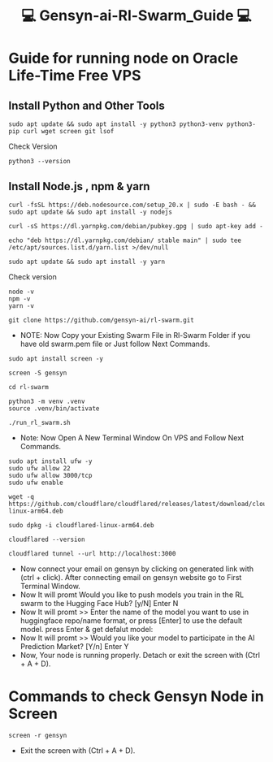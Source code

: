 <div align="center">

# 💻 Gensyn-ai-Rl-Swarm_Guide 💻

</div>

# Guide for running node on Oracle Life-Time Free VPS

## Install Python and Other Tools
```
sudo apt update && sudo apt install -y python3 python3-venv python3-pip curl wget screen git lsof
```
Check Version
```
python3 --version
```
## Install Node.js , npm & yarn
```
curl -fsSL https://deb.nodesource.com/setup_20.x | sudo -E bash - && sudo apt update && sudo apt install -y nodejs
```

```
curl -sS https://dl.yarnpkg.com/debian/pubkey.gpg | sudo apt-key add -
```

```
echo "deb https://dl.yarnpkg.com/debian/ stable main" | sudo tee /etc/apt/sources.list.d/yarn.list >/dev/null
```

```
sudo apt update && sudo apt install -y yarn
```
Check version
```
node -v
npm -v
yarn -v
```

```
git clone https://github.com/gensyn-ai/rl-swarm.git
```

* NOTE: Now Copy your Existing Swarm File in Rl-Swarm Folder if you have old swarm.pem file or Just follow Next Commands.

```
sudo apt install screen -y
```

```
screen -S gensyn
```

```
cd rl-swarm
```

```
python3 -m venv .venv
source .venv/bin/activate
```

```
./run_rl_swarm.sh
```

* Note: Now Open A New Terminal Window On VPS and Follow Next Commands.

```
sudo apt install ufw -y
sudo ufw allow 22
sudo ufw allow 3000/tcp
sudo ufw enable
```

```
wget -q https://github.com/cloudflare/cloudflared/releases/latest/download/cloudflared-linux-arm64.deb
```

```
sudo dpkg -i cloudflared-linux-arm64.deb
```

```
cloudflared --version
```

```
cloudflared tunnel --url http://localhost:3000
```

* Now connect your email on gensyn by clicking on generated link with (ctrl + click). After connecting email on gensyn website go to First Terminal Window.
* Now It will promt Would you like to push models you train in the RL swarm to the Hugging Face Hub? [y/N] Enter N
* Now It will promt >> Enter the name of the model you want to use in huggingface repo/name format, or press [Enter] to use the default model. press Enter & get defalut model:
* Now It will promt >> Would you like your model to participate in the AI Prediction Market? [Y/n] Enter Y
* Now, Your node is running properly. Detach or exit the screen with (Ctrl + A + D).

# Commands to check Gensyn Node in Screen

```
screen -r gensyn
```

* Exit the screen with (Ctrl + A + D).
